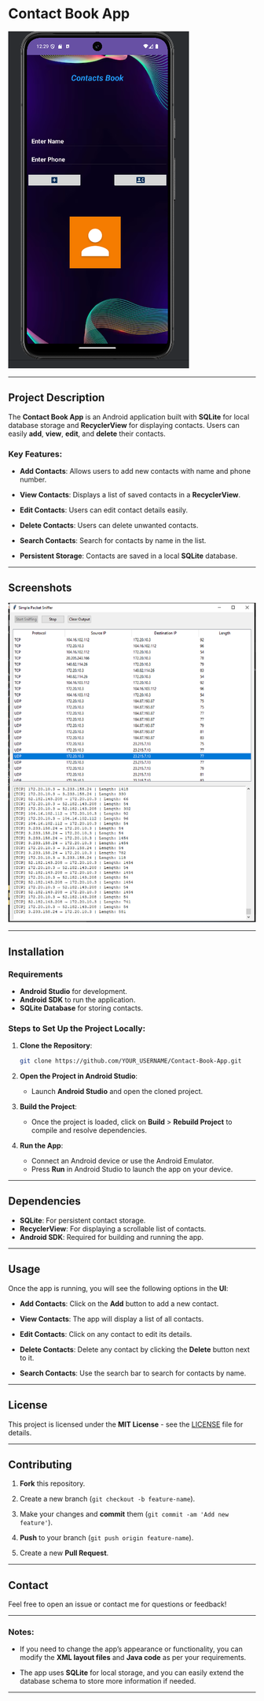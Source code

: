 # **Contact Book App**

![Screenshot](https://github.com/Lcsamarasinghe/Contact-Book-App/blob/main/1.PNG)

---

## **Project Description**

The **Contact Book App** is an Android application built with **SQLite** for local database storage and **RecyclerView** for displaying contacts. Users can easily **add**, **view**, **edit**, and **delete** their contacts.

### **Key Features:**
- **Add Contacts**: Allows users to add new contacts with name and phone number.

- **View Contacts**: Displays a list of saved contacts in a **RecyclerView**.

- **Edit Contacts**: Users can edit contact details easily.

- **Delete Contacts**: Users can delete unwanted contacts.

- **Search Contacts**: Search for contacts by name in the list.

- **Persistent Storage**: Contacts are saved in a local **SQLite** database.

---

## **Screenshots**

![App Screenshot](https://github.com/Lcsamarasinghe/Packet-Sniffer/blob/main/1.PNG)

---

## **Installation**

### **Requirements**
- **Android Studio** for development.
- **Android SDK** to run the application.
- **SQLite Database** for storing contacts.

### **Steps to Set Up the Project Locally:**

1. **Clone the Repository**:
    ```bash
    git clone https://github.com/YOUR_USERNAME/Contact-Book-App.git
    ```

2. **Open the Project in Android Studio**:
    - Launch **Android Studio** and open the cloned project.

3. **Build the Project**:
    - Once the project is loaded, click on **Build** > **Rebuild Project** to compile and resolve dependencies.

4. **Run the App**:
    - Connect an Android device or use the Android Emulator.
    - Press **Run** in Android Studio to launch the app on your device.

---

## **Dependencies**

- **SQLite**: For persistent contact storage.
- **RecyclerView**: For displaying a scrollable list of contacts.
- **Android SDK**: Required for building and running the app.

---

## **Usage**

Once the app is running, you will see the following options in the **UI**:

- **Add Contacts**: Click on the **Add** button to add a new contact.

- **View Contacts**: The app will display a list of all contacts.

- **Edit Contacts**: Click on any contact to edit its details.

- **Delete Contacts**: Delete any contact by clicking the **Delete** button next to it.

- **Search Contacts**: Use the search bar to search for contacts by name.

---

## **License**

This project is licensed under the **MIT License** - see the [LICENSE](LICENSE) file for details.

---

## **Contributing**

1. **Fork** this repository.

2. Create a new branch (`git checkout -b feature-name`).

3. Make your changes and **commit** them (`git commit -am 'Add new feature'`).

4. **Push** to your branch (`git push origin feature-name`).

5. Create a new **Pull Request**.

---

## **Contact**

Feel free to open an issue or contact me for questions or feedback!

---

### **Notes**:
- If you need to change the app’s appearance or functionality, you can modify the **XML layout files** and **Java code** as per your requirements.

- The app uses **SQLite** for local storage, and you can easily extend the database schema to store more information if needed.

---

